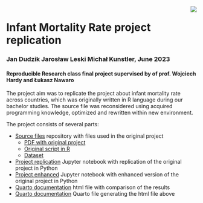 <img src="https://moodle.wne.uw.edu.pl/pluginfile.php/2/course/section/7/WNE_logo.png" align="right">

# Infant Mortality Rate project replication
### Jan Dudzik Jarosław Leski Michał Kunstler, June 2023
#### Reproducible Research class final project supervised by of prof. Wojciech Hardy and Łukasz Nawaro

The project aim was to replicate the project about infant mortality rate across countries, which was originally written
in R language during our bachelor studies. The source file was reconsidered using acquired programming knowledge, 
optimized and rewritten within new environment.

The project consists of several parts:

 - [Source files](https://github.com/michal-kunstler/RR_project_JD_JR_MK/tree/main/Source%20files)
    repository with files used in the original project
    - [PDF with original project](https://github.com/michal-kunstler/RR_project_JD_JR_MK/blob/main/Source%20files/Leski_Model_Śmiertelność%20.pdf)
    - [Original script in R](https://github.com/michal-kunstler/RR_project_JD_JR_MK/blob/main/Source%20files/Leski_model.R)
    - [Dataset](https://github.com/michal-kunstler/RR_project_JD_JR_MK/blob/main/Source%20files/baza_noworodki.xlsx)
 - [Project replication](https://github.com/michal-kunstler/RR_project_JD_JR_MK/blob/main/python_replication.ipynb)
    Jupyter notebook with replication of the original project in Python 
 - [Project enhanced](https://github.com/michal-kunstler/RR_project_JD_JR_MK/blob/main/python_enhanced.ipynb)
    Jupyter notebook with enhanced version of the original project in Python 
 - [Quarto documentation](https://github.com/michal-kunstler/RR_project_JD_JR_MK/blob/main/Quarto%20documentation.html) 
    html file with comparison of the results
 - [Quarto documentation](https://github.com/michal-kunstler/RR_project_JD_JR_MK/blob/main/Quarto%20documentation.qmd) 
    Quarto file generating the html file above
